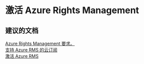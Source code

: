 <properties
    pageTitle="activating rights management for azure"
    description="激活 Azure Rights Management"
    service="microsoft.rightsmanagement"
    resource="rightsmanagement"
    authors="aashu"
    displayOrder=""
    selfHelpType="generic"
    supportTopicIds="32335888"
    resourceTags=""
    productPesIds="14997"
    cloudEnvironments="public"
/>


# 激活 Azure Rights Management

## **建议的文档**
[Azure Rights Management 要求。](https://technet.microsoft.com/library/dn655136.aspx#BKMK_SupportedSubscription)<br>
[支持 Azure RMS 的云订阅](https://technet.microsoft.com/library/dn655136.aspx#BKMK_SupportedSubscriptions)<br>
[激活 Azure RMS](https://technet.microsoft.com/library/mt126254.aspx)



<!--HONumber=Jul16_HO4-->


